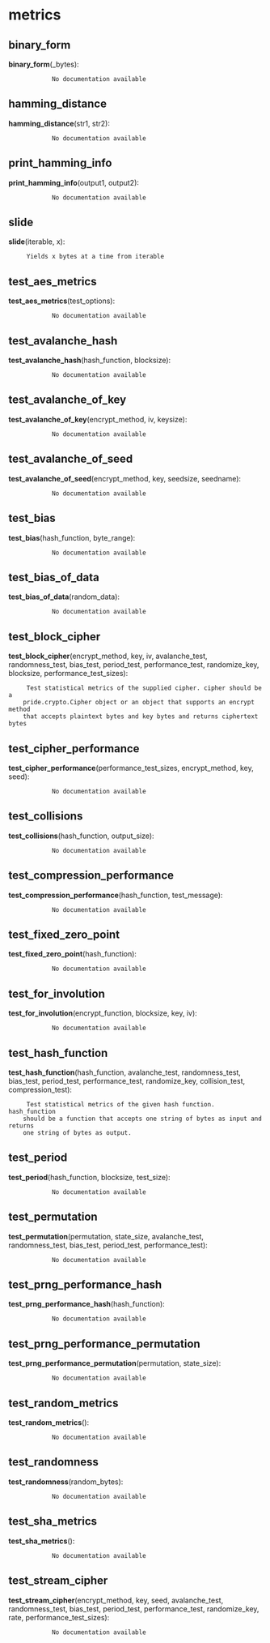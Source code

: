 metrics
==============



binary_form
--------------

**binary_form**(_bytes):

				No documentation available


hamming_distance
--------------

**hamming_distance**(str1, str2):

				No documentation available


print_hamming_info
--------------

**print_hamming_info**(output1, output2):

				No documentation available


slide
--------------

**slide**(iterable, x):

		 Yields x bytes at a time from iterable 


test_aes_metrics
--------------

**test_aes_metrics**(test_options):

				No documentation available


test_avalanche_hash
--------------

**test_avalanche_hash**(hash_function, blocksize):

				No documentation available


test_avalanche_of_key
--------------

**test_avalanche_of_key**(encrypt_method, iv, keysize):

				No documentation available


test_avalanche_of_seed
--------------

**test_avalanche_of_seed**(encrypt_method, key, seedsize, seedname):

				No documentation available


test_bias
--------------

**test_bias**(hash_function, byte_range):

				No documentation available


test_bias_of_data
--------------

**test_bias_of_data**(random_data):

				No documentation available


test_block_cipher
--------------

**test_block_cipher**(encrypt_method, key, iv, avalanche_test, randomness_test, bias_test, period_test, performance_test, randomize_key, blocksize, performance_test_sizes):

		 Test statistical metrics of the supplied cipher. cipher should be a 
        pride.crypto.Cipher object or an object that supports an encrypt method
        that accepts plaintext bytes and key bytes and returns ciphertext bytes


test_cipher_performance
--------------

**test_cipher_performance**(performance_test_sizes, encrypt_method, key, seed):

				No documentation available


test_collisions
--------------

**test_collisions**(hash_function, output_size):

				No documentation available


test_compression_performance
--------------

**test_compression_performance**(hash_function, test_message):

				No documentation available


test_fixed_zero_point
--------------

**test_fixed_zero_point**(hash_function):

				No documentation available


test_for_involution
--------------

**test_for_involution**(encrypt_function, blocksize, key, iv):

				No documentation available


test_hash_function
--------------

**test_hash_function**(hash_function, avalanche_test, randomness_test, bias_test, period_test, performance_test, randomize_key, collision_test, compression_test):

		 Test statistical metrics of the given hash function. hash_function 
        should be a function that accepts one string of bytes as input and returns
        one string of bytes as output. 


test_period
--------------

**test_period**(hash_function, blocksize, test_size):

				No documentation available


test_permutation
--------------

**test_permutation**(permutation, state_size, avalanche_test, randomness_test, bias_test, period_test, performance_test):

				No documentation available


test_prng_performance_hash
--------------

**test_prng_performance_hash**(hash_function):

				No documentation available


test_prng_performance_permutation
--------------

**test_prng_performance_permutation**(permutation, state_size):

				No documentation available


test_random_metrics
--------------

**test_random_metrics**():

				No documentation available


test_randomness
--------------

**test_randomness**(random_bytes):

				No documentation available


test_sha_metrics
--------------

**test_sha_metrics**():

				No documentation available


test_stream_cipher
--------------

**test_stream_cipher**(encrypt_method, key, seed, avalanche_test, randomness_test, bias_test, period_test, performance_test, randomize_key, rate, performance_test_sizes):

				No documentation available
